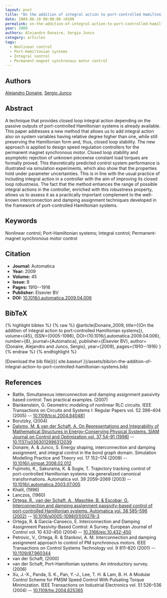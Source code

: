 ```yaml
---
layout: post
title: "On the addition of integral action to port-controlled Hamiltonian systems"
date: 2009-06-10 00:00:00 +0100
permalink: on-the-addition-of-integral-action-to-port-controlled-hamiltonian-systems
year: 2009
authors: Alejandro Donaire, Sergio Junco
category: articles
tags:
  - Nonlinear control
  - Port-Hamiltonian systems
  - Integral control
  - Permanent-magnet synchronous motor control
---
```

 
## Authors
[Alejandro Donaire](authors/alejandro-donaire), [Sergio Junco](authors/sergio-junco)
 
## Abstract
A technique that provides closed loop integral action depending on the passive outputs of port-controlled Hamiltonian systems is already available. This paper addresses a new method that allows us to add integral action also on system variables having relative degree higher than one, while still preserving the Hamiltonian form and, thus, closed loop stability. The new approach is applied to design speed regulation controllers for the permanent magnet synchronous motor. Closed loop stability and asymptotic rejection of unknown piecewise constant load torques are formally proved. This theoretically predicted control system performance is illustrated via simulation experiments, which also show that the properties hold under parameter uncertainties. This is in line with the usual practice of including integral action in a controller with the aim of improving its closed loop robustness. The fact that the method enhances the range of possible integral actions in the controller, enriched with this robustness property, allows us to assess it as a practically important complement to the well-known interconnection and damping assignment techniques developed in the framework of port-controlled Hamiltonian systems.
 
## Keywords
Nonlinear control; Port-Hamiltonian systems; Integral control; Permanent-magnet synchronous motor control
 
## Citation
- **Journal:** Automatica
- **Year:** 2009
- **Volume:** 45
- **Issue:** 8
- **Pages:** 1910--1916
- **Publisher:** Elsevier BV
- **DOI:** [10.1016/j.automatica.2009.04.006](https://doi.org/10.1016/j.automatica.2009.04.006)
 
## BibTeX
{% highlight bibtex %}
{% raw %}
@article{Donaire_2009,
  title={{On the addition of integral action to port-controlled Hamiltonian systems}},
  volume={45},
  ISSN={0005-1098},
  DOI={10.1016/j.automatica.2009.04.006},
  number={8},
  journal={Automatica},
  publisher={Elsevier BV},
  author={Donaire, Alejandro and Junco, Sergio},
  year={2009},
  pages={1910--1916}
}
{% endraw %}
{% endhighlight %}
 
[Download the bib file]({{ site.baseurl }}/assets/bib/on-the-addition-of-integral-action-to-port-controlled-hamiltonian-systems.bib)
 
## References
- Batlle, Simultaneous interconnection and damping assignment passivity based control: Two practical examples. (2007)
- Blankenstein, G. Geometric modeling of nonlinear RLC circuits. IEEE Transactions on Circuits and Systems I: Regular Papers vol. 52 396–404 (2005) -- [10.1109/tcsi.2004.840481](https://doi.org/10.1109/tcsi.2004.840481)
- Borutzky, (2004)
- [Dalsmo, M. & van der Schaft, A. On Representations and Integrability of Mathematical Structures in Energy-Conserving Physical Systems. SIAM Journal on Control and Optimization vol. 37 54–91 (1998)](on-representations-and-integrability-of-mathematical-structures-in-energy-conserving-physical-systems) -- [10.1137/s0363012996312039](https://doi.org/10.1137/s0363012996312039)
- Donaire, A. & Junco, S. Energy shaping, interconnection and damping assignment, and integral control in the bond graph domain. Simulation Modelling Practice and Theory vol. 17 152–174 (2009) -- [10.1016/j.simpat.2008.02.012](https://doi.org/10.1016/j.simpat.2008.02.012)
- Fujimoto, K., Sakurama, K. & Sugie, T. Trajectory tracking control of port-controlled Hamiltonian systems via generalized canonical transformations. Automatica vol. 39 2059–2069 (2003) -- [10.1016/j.automatica.2003.07.005](https://doi.org/10.1016/j.automatica.2003.07.005)
- Khalil, (1996)
- Lanczos, (1960)
- [Ortega, R., van der Schaft, A., Maschke, B. & Escobar, G. Interconnection and damping assignment passivity-based control of port-controlled Hamiltonian systems. Automatica vol. 38 585–596 (2002)](interconnection-and-damping-assignment-passivity-based-control-of-port-controlled-hamiltonian-systems) -- [10.1016/s0005-1098(01)00278-3](https://doi.org/10.1016/s0005-1098(01)00278-3)
- Ortega, R. & García-Canseco, E. Interconnection and Damping Assignment Passivity-Based Control: A Survey. European Journal of Control vol. 10 432–450 (2004) -- [10.3166/ejc.10.432-450](https://doi.org/10.3166/ejc.10.432-450)
- Petrovic, V., Ortega, R. & Stankovi, A. M. Interconnection and damping assignment approach to control of PM synchronous motors. IEEE Transactions on Control Systems Technology vol. 9 811–820 (2001) -- [10.1109/87.960344](https://doi.org/10.1109/87.960344)
- van der Schaft, (2000)
- van der Schaft, Port-Hamiltonian systems: An introductory survey. (2006)
- Xu, J.-X., Panda, S. K., Pan, Y.-J., Lee, T. H. & Lam, B. H. A Modular Control Scheme for PMSM Speed Control With Pulsating Torque Minimization. IEEE Transactions on Industrial Electronics vol. 51 526–536 (2004) -- [10.1109/tie.2004.825365](https://doi.org/10.1109/tie.2004.825365)


